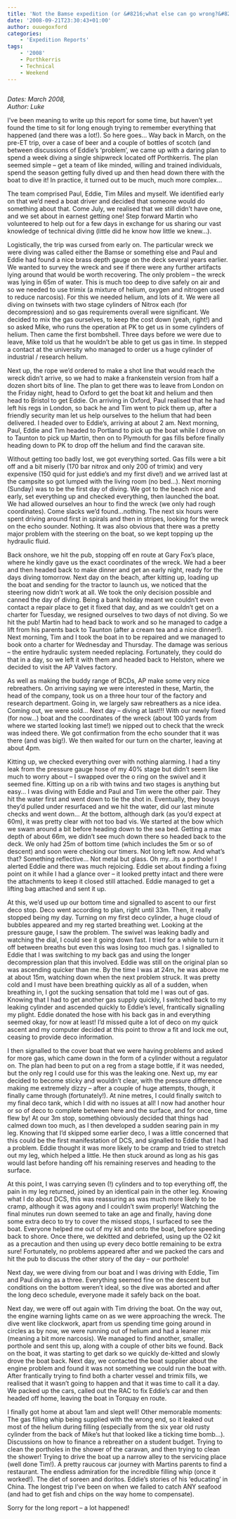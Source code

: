 ```yaml
---
title: 'Not the Bamse expedition (or &#8216;what else can go wrong?&#8217;), March 2008'
date: '2008-09-21T23:30:43+01:00'
author: ouuegoxford
categories:
    - 'Expedition Reports'
tags:
    - '2008'
    - Porthkerris
    - Technical
    - Weekend
---
```


![]()

*Dates: March 2008,*   
*Author: Luke*

I’ve been meaning to write up this report for some time, but haven’t yet found the time to sit for long enough trying to remember everything that happened (and there was a lot!). So here goes… Way back in March, on the pre-ET trip, over a case of beer and a couple of bottles of scotch (and between discussions of Eddie’s ‘problem’, we came up with a daring plan to spend a week diving a single shipwreck located off Porthkerris. The plan seemed simple – get a team of like minded, willing and trained individuals, spend the season getting fully dived up and then head down there with the boat to dive it! In practice, it turned out to be much, much more complex…

The team comprised Paul, Eddie, Tim Miles and myself. We identified early on that we’d need a boat driver and decided that someone would do something about that. Come July, we realised that we still didn’t have one, and we set about in earnest getting one! Step forward Martin who volunteered to help out for a few days in exchange for us sharing our vast knowledge of technical diving (little did he know how little we knew…).

Logistically, the trip was cursed from early on. The particular wreck we were diving was called either the Bamse or something else and Paul and Eddie had found a nice brass depth gauge on the deck several years earlier. We wanted to survey the wreck and see if there were any further artifacts lying around that would be worth recovering. The only problem – the wreck was lying in 65m of water. This is much too deep to dive safely on air and so we needed to use trimix (a mixture of helium, oxygen and nitrogen used to reduce narcosis). For this we needed helium, and lots of it. We were all diving on twinsets with two stage cylinders of Nitrox each (for decompression) and so gas requirements overall were significant. We decided to mix the gas ourselves, to keep the cost down (yeah, right!) and so asked Mike, who runs the operation at PK to get us in some cylinders of helium. Then came the first bombshell. Three days before we were due to leave, Mike told us that he wouldn’t be able to get us gas in time. In stepped a contact at the university who managed to order us a huge cylinder of industrial / research helium.

Next up, the rope we’d ordered to make a shot line that would reach the wreck didn’t arrive, so we had to make a frankenstein version from half a dozen short bits of line. The plan to get there was to leave from London on the Friday night, head to Oxford to get the boat kit and helium and then head to Bristol to get Eddie. On arriving in Oxford, Paul realised that he had left his regs in London, so back he and Tim went to pick them up, after a friendly security man let us help ourselves to the helium that had been delivered. I headed over to Eddie’s, arriving at about 2 am. Next morning, Paul, Eddie and Tim headed to Portland to pick up the boat while I drove on to Taunton to pick up Martin, then on to Plymouth for gas fills before finally heading down to PK to drop off the helium and find the caravan site.

Without getting too badly lost, we got everything sorted. Gas fills were a bit off and a bit miserly (170 bar nitrox and only 200 of trimix) and very expensive (150 quid for just eddie’s and my first dive!) and we arrived last at the campsite so got lumped with the living room (no bed…). Next morning (Sunday) was to be the first day of diving. We got to the beach nice and early, set everything up and checked everything, then launched the boat. We had allowed ourselves an hour to find the wreck (we only had rough coordinates). Come slacks we’d found…nothing. The next six hours were spent driving around first in spirals and then in stripes, looking for the wreck on the echo sounder. Nothing. It was also obvious that there was a pretty major problem with the steering on the boat, so we kept topping up the hydraulic fluid.

Back onshore, we hit the pub, stopping off en route at Gary Fox’s place, where he kindly gave us the exact coordinates of the wreck. We had a beer and then headed back to make dinner and get an early night, ready for the days diving tomorrow. Next day on the beach, after kitting up, loading up the boat and sending for the tractor to launch us, we noticed that the steering now didn’t work at all. We took the only decision possible and canned the day of diving. Being a bank holiday meant we couldn’t even contact a repair place to get it fixed that day, and as we couldn’t get on a charter for Tuesday, we resigned ourselves to two days of not diving. So we hit the pub! Martin had to head back to work and so he managed to cadge a lift from his parents back to Taunton (after a cream tea and a nice dinner!). Next morning, Tim and I took the boat in to be repaired and we managed to book onto a charter for Wednesday and Thursday. The damage was serious – the entire hydraulic system needed replacing. Fortunately, they could do that in a day, so we left it with them and headed back to Helston, where we decided to visit the AP Valves factory.

As well as making the buddy range of BCDs, AP make some very nice rebreathers. On arriving saying we were interested in these, Martin, the head of the company, took us on a three hour tour of the factory and research department. Going in, we largely saw rebreathers as a nice idea. Coming out, we were sold… Next day – diving at last!!! With our newly fixed (for now…) boat and the coordinates of the wreck (about 100 yards from where we started looking last time!) we nipped out to check that the wreck was indeed there. We got confirmation from the echo sounder that it was there (and was big!). We then waited for our turn on the charter, leaving at about 4pm.

Kitting up, we checked everything over with nothing alarming. I had a tiny leak from the pressure gauge hose of my 40% stage but didn’t seem like much to worry about – I swapped over the o ring on the swivel and it seemed fine. Kitting up on a rib with twins and two stages is anything but easy… I was diving with Eddie and Paul and Tim were the other pair. They hit the water first and went down to tie the shot in. Eventually, they bouys they’d pulled under resurfaced and we hit the water, did our last minute checks and went down… At the bottom, although dark (as you’d expect at 60m), it was pretty clear with not too bad vis. We started at the bow which we swam around a bit before heading down to the sea bed. Getting a max depth of about 66m, we didn’t see much down there so headed back to the deck. We only had 25m of bottom time (which includes the 5m or so of descent) and soon were checking our timers. Not long left now. And what’s that? Something reflective… Not metal but glass. Oh my…its a porthole! I alerted Eddie and there was much rejoicing. Eddie set about finding a fixing point on it while I had a glance over – it looked pretty intact and there were the attachments to keep it closed still attached. Eddie managed to get a lifting bag attached and sent it up.

At this, we’d used up our bottom time and signalled to ascent to our first deco stop. Deco went according to plan, right until 33m. Then, it really stopped being my day. Turning on my first deco cylinder, a huge cloud of bubbles appeared and my reg started breathing wet. Looking at the pressure gauge, I saw the problem. The swivel was leaking badly and watching the dial, I could see it going down fast. I tried for a while to turn it off between breaths but even this was losing too much gas. I signalled to Eddie that I was switching to my back gas and using the longer decompression plan that this involved. Eddie was still on the original plan so was ascending quicker than me. By the time I was at 24m, he was above me at about 15m, watching down when the next problem struck. It was pretty cold and I must have been breathing quickly as all of a sudden, when breathing in, I got the sucking sensation that told me I was out of gas. Knowing that I had to get another gas supply quickly, I switched back to my leaking cylinder and ascended quickly to Eddie’s level, frantically signalling my plight. Eddie donated the hose with his back gas in and everything seemed okay, for now at least! I’d missed quite a lot of deco on my quick ascent and my computer decided at this point to throw a fit and lock me out, ceasing to provide deco information.

I then signalled to the cover boat that we were having problems and asked for more gas, which came down in the form of a cylinder without a regulator on. The plan had been to put on a reg from a stage bottle, if it was needed, but the only reg I could use for this was the leaking one. Next up, my ear decided to become sticky and wouldn’t clear, with the pressure difference making me extremely dizzy – after a couple of huge attempts, though, it finally came through (fortunately!). At nine metres, I could finally switch to my final deco tank, which I did with no issues at all! I now had another hour or so of deco to complete between here and the surface, and for once, time flew by! At our 3m stop, something obviously decided that things had calmed down too much, as I then developed a sudden searing pain in my leg. Knowing that I’d skipped some earlier deco, I was a little concerned that this could be the first manifestation of DCS, and signalled to Eddie that I had a problem. Eddie thought it was more likely to be cramp and tried to stretch out my leg, which helped a little. He then stuck around as long as his gas would last before handing off his remaining reserves and heading to the surface.

At this point, I was carrying seven (!) cylinders and to top everything off, the pain in my leg returned, joined by an identical pain in the other leg. Knowing what I do about DCS, this was reassuring as was much more likely to be cramp, although it was agony and I couldn’t swim properly! Watching the final minutes run down seemed to take an age and finally, having done some extra deco to try to cover the missed stops, I surfaced to see the boat. Everyone helped me out of my kit and onto the boat, before speeding back to shore. Once there, we dekitted and debriefed, using up the O2 kit as a precaution and then using up every deco bottle remaining to be extra sure! Fortunately, no problems appeared after and we packed the cars and hit the pub to discuss the other story of the day – our porthole!

Next day, we were diving from our boat and I was driving with Eddie, Tim and Paul diving as a three. Everything seemed fine on the descent but conditions on the bottom weren’t ideal, so the dive was aborted and after the long deco schedule, everyone made it safely back on the boat.

Next day, we were off out again with Tim driving the boat. On the way out, the engine warning lights came on as we were approaching the wreck. The dive went like clockwork, apart from us spending time going around in circles as by now, we were running out of helium and had a leaner mix (meaning a bit more narcosis). We managed to find another, smaller, porthole and sent this up, along with a couple of other bits we found. Back on the boat, it was starting to get dark so we quickly de-kitted and slowly drove the boat back. Next day, we contacted the boat supplier about the engine problem and found it was not something we could run the boat with. After frantically trying to find both a charter vessel and trimix fills, we realised that it wasn’t going to happen and that it was time to call it a day. We packed up the cars, called out the RAC to fix Eddie’s car and then headed off home, leaving the boat in Torquay en route.

I finally got home at about 1am and slept well! Other memorable moments: The gas filling whip being supplied with the wrong end, so it leaked out most of the helium during filling (especially from the six year old rusty cylinder from the back of Mike’s hut that looked like a ticking time bomb…). Discussions on how to finance a rebreather on a student budget. Trying to clean the portholes in the shower of the caravan, and then trying to clean the shower! Trying to drive the boat up a narrow alley to the servicing place (well done Tim!). A pretty raucous car journey with Martins parents to find a restaurant. The endless admiration for the incredible filling whip (once it worked!). The diet of soreen and doritos. Eddie’s stories of his ‘educating’ in China. The longest trip I’ve been on when we failed to catch ANY seafood (and had to get fish and chips on the way home to compensate).

Sorry for the long report – a lot happened!

